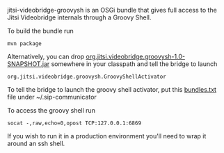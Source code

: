 jitsi-videobridge-groovysh is an OSGi bundle that gives full access to the
Jitsi Videobridge internals through a Groovy Shell.

To build the bundle run

    mvn package

Alternatively, you can drop [org.jitsi.videobridge.groovysh-1.0-SNAPSHOT.jar](target/org.jitsi.videobridge.groovysh-1.0-SNAPSHOT.jar)
somewhere in your classpath and tell the bridge to launch

    org.jitsi.videobridge.groovysh.GroovyShellActivator

To tell the bridge to launch the groovy shell activator, put this [bundles.txt](resources/bundles.txt) file under ~/.sip-communicator

To access the groovy shell run

    socat -,raw,echo=0,opost TCP:127.0.0.1:6869

If you wish to run it in a production environment you'll need to wrap it around
an ssh shell.
